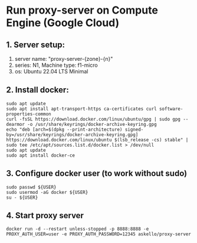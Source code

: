 # Run proxy-server on Compute Engine (Google Cloud)

## 1. Server setup:
1. server name: "proxy-server-{zone}-{n}"
2. series: N1, Machine type: f1-micro
3. os: Ubuntu 22.04 LTS Minimal

## 2. Install docker:
```shell
sudo apt update
sudo apt install apt-transport-https ca-certificates curl software-properties-common
curl -fsSL https://download.docker.com/linux/ubuntu/gpg | sudo gpg --dearmor -o /usr/share/keyrings/docker-archive-keyring.gpg
echo "deb [arch=$(dpkg --print-architecture) signed-by=/usr/share/keyrings/docker-archive-keyring.gpg] https://download.docker.com/linux/ubuntu $(lsb_release -cs) stable" | sudo tee /etc/apt/sources.list.d/docker.list > /dev/null
sudo apt update
sudo apt install docker-ce
```
    
## 3. Configure docker user (to work without sudo)
```shell
sudo passwd ${USER}
sudo usermod -aG docker ${USER}
su - ${USER}
```
    
## 4. Start proxy server
```shell
docker run -d --restart unless-stopped -p 8888:8888 -e PROXY_AUTH_USER=user -e PROXY_AUTH_PASSWORD=12345 askello/proxy-server
```
